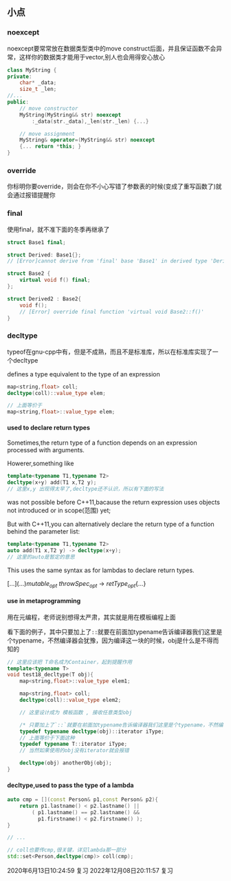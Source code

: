 ## 小点
### noexcept
noexcept要常常放在数据类型类中的move construct后面，并且保证函数不会异常，这样你的数据类才能用于vector,别人也会用得安心放心

```cpp
class MyString {
private:
    char* _data;
    size_t _len;
//...
public:
    // move constructor
    MyString(MyString&& str) noexcept
        :_data(str._data),_len(str._len) {...}

    // move assignment
    MyString& operator=(MyString&& str) noexcept
    {... return *this; }
}
```

### override
你标明你要override，则会在你不小心写错了参数表的时候(变成了重写函数了)就会通过报错提醒你

### final
使用final，就不准下面的冬季再继承了
```cpp
struct Base1 final;

struct Derived: Base1{};
// [Error]cannot derive from 'final' base 'Base1' in derived type 'Derived1'

struct Base2 {
    virtual void f() final;
};

struct Derived2 : Base2{
    void f();
    // [Error] override final function 'virtual void Base2::f()'
}
```



### decltype
typeof在gnu-cpp中有，但是不成熟，而且不是标准库，所以在标准库实现了一个decltype

defines a type equivalent to the type of an expression

```cpp
map<string,float> coll;
decltype(coll)::value_type elem;

// 上面等价于
map<string,float>::value_type elem;
```

#### used to declare return types
Sometimes,the return type of a function depends on an expression processed with arguments.

Howerer,something like
```cpp
template<typename T1,typename T2>
decltype(x+y) add(T1 x,T2 y);
// 这里x,y 出现得太早了,decltype还不认识，所以有下面的写法
```
was not possible before C++11,bacause the return expression uses objects not introduced or in scope(范围) yet;

But with C++11,you can alternatively declare the return type of a function behind the parameter list:
```cpp
template<typename T1,typename T2>
auto add(T1 x,T2 y) -> decltype(x+y);
// 这里的auto是暂定的意思
```

This uses the same syntax as for lambdas to declare return types.

$[...](...)$$mutable_{opt}$ $throwSpec_{opt}$ -> $retType_{opt}${...}


#### use in metaprogramming
用在元编程，老师说别想得太严肃，其实就是用在模板编程上面

看下面的例子，其中只要加上了`::`就要在前面加typename告诉编译器我们这里是个typename，不然编译器会犹豫，因为编译这一块的时候，obj是什么是不得而知的
```cpp
// 这里应该把 T命名成为Container，起到提醒作用
template<typename T>
void test18_decltype(T obj){
    map<string,float>::value_type elem1;

    map<string,float> coll;
    decltype(coll)::value_type elem2;

    // 这里设计成为 模板函数 , 接收任意类型obj

    /* 只要加上了`::`就要在前面加typename告诉编译器我们这里是个typename，不然编译器会犹豫，因为编译这一块的时候，obj是什么是不得而知的 */
    typedef typename decltype(obj)::iterator iType;
    // 上面等价于下面这种
    typedef typename T::iterator iType;
    // 当然如果使用的obj没有iterator就会报错

    decltype(obj) anotherObj(obj);
}
```
#### decltype,used to pass the type of a lambda
```cpp
auto cmp = [](const Person& p1,const Person& p2){
    return p1.lastname() < p2.lastname() ||
        ( p1.lastname() == p2.lastname() &&
          p1.firstname() < p2.firstname() );
}

// ...

// coll也要传cmp,很关键，详见lambda那一部分
std::set<Person,decltype(cmp)> coll(cmp);
```


2020年6月13日10:24:59 复习
2022年12月08日20:11:57 复习